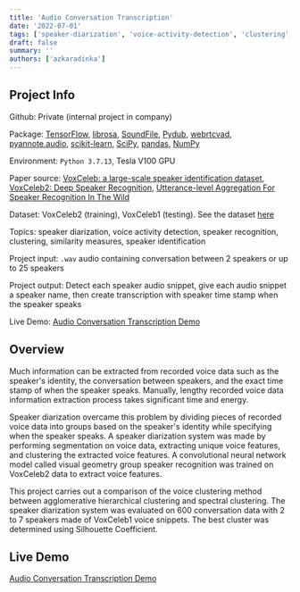 ```yaml
---
title: 'Audio Conversation Transcription'
date: '2022-07-01'
tags: ['speaker-diarization', 'voice-activity-detection', 'clustering', 'speaker-recognition', 'speaker-identification']
draft: false
summary: ''
authors: ['azkaradinka']
---
```


## Project Info

Github:  Private (internal project in company)

Package: [TensorFlow](https://github.com/tensorflow), [librosa](https://github.com/librosa/librosa), [SoundFile](https://github.com/bastibe/python-soundfile), [Pydub](https://github.com/jiaaro/pydub), [webrtcvad](https://github.com/wiseman/py-webrtcvad), [pyannote.audio](https://github.com/pyannote/pyannote-audio), [scikit-learn](https://github.com/scikit-learn/scikit-learn), [SciPy](https://github.com/scipy/scipy), [pandas](https://github.com/pandas-dev/pandas), [NumPy](https://github.com/numpy/numpy)

Environment: `Python 3.7.13`, Tesla V100 GPU

Paper source: [VoxCeleb: a large-scale speaker identification dataset](https://arxiv.org/abs/1706.08612), [VoxCeleb2: Deep Speaker Recognition](https://arxiv.org/abs/1806.05622), [Utterance-level Aggregation For Speaker Recognition In The Wild](https://arxiv.org/abs/1902.10107)

Dataset: VoxCeleb2 (training), VoxCeleb1 (testing). See the dataset [here](https://www.robots.ox.ac.uk/~vgg/data/voxceleb/)

Topics: speaker diarization, voice activity detection, speaker recognition, clustering, similarity measures, speaker identification

Project input: `.wav` audio containing conversation between 2 speakers or up to 25 speakers

Project output: Detect each speaker audio snippet, give each audio snippet a speaker name, then create transcription with speaker time stamp when the speaker speaks

Live Demo: [Audio Conversation Transcription Demo](https://aradinka-audio-conversation-transcription-app-qr965p.streamlit.app/)

## Overview

Much information can be extracted from recorded voice data such as the speaker's identity, the conversation between speakers, and the exact time stamp of when the speaker speaks. Manually, lengthy recorded voice data information extraction process takes significant time and energy.

Speaker diarization overcame this problem by dividing pieces of recorded voice data into groups based on the speaker's identity while specifying when the speaker speaks. A speaker diarization system was made by performing segmentation on voice data, extracting unique voice features, and clustering the extracted voice features. A convolutional neural network model called visual geometry group speaker recognition was trained on VoxCeleb2 data to extract voice features. 

This project carries out a comparison of the voice clustering method between agglomerative hierarchical clustering and spectral clustering. The speaker diarization system was evaluated on 600 conversation data with 2 to 7 speakers made of VoxCeleb1 voice snippets. The best cluster was determined using Silhouette Coefficient. 

## Live Demo

[Audio Conversation Transcription Demo](https://aradinka-audio-conversation-transcription-app-qr965p.streamlit.app/)
